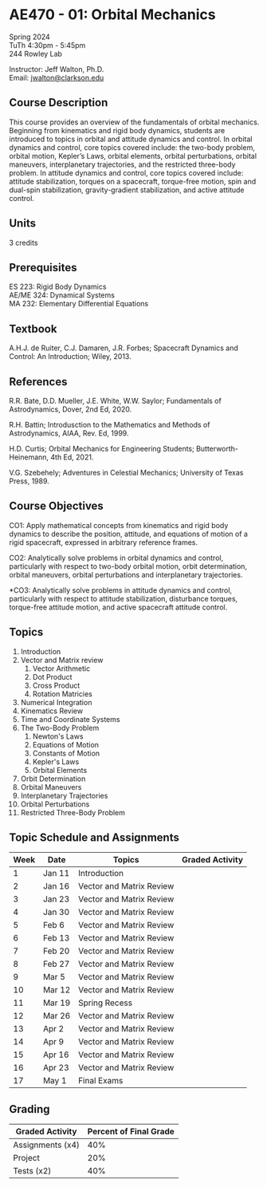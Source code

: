 
# AE470 - 01: Orbital Mechanics

Spring 2024  
TuTh 4:30pm - 5:45pm  
244 Rowley Lab  

Instructor: Jeff Walton, Ph.D.  
Email: <jwalton@clarkson.edu>

## Course Description

This course provides an overview of the fundamentals of orbital mechanics. Beginning from kinematics and rigid body dynamics, students are introduced to topics in orbital and attitude dynamics and control. In orbital dynamics and control, core topics covered include: the two-body problem, orbital motion, Kepler’s Laws, orbital elements, orbital perturbations, orbital maneuvers, interplanetary trajectories, and the restricted three-body problem. In attitude dynamics and control, core topics covered include: attitude stabilization, torques on a spacecraft, torque-free motion, spin and dual-spin stabilization, gravity-gradient stabilization, and active attitude control.

## Units

3 credits

## Prerequisites

ES 223: Rigid Body Dynamics  
AE/ME 324: Dynamical Systems  
MA 232: Elementary Differential Equations  

## Textbook

A.H.J. de Ruiter, C.J. Damaren, J.R. Forbes; Spacecraft Dynamics and Control: An Introduction; Wiley, 2013.

## References

   R.R. Bate, D.D. Mueller, J.E. White, W.W. Saylor; Fundamentals of Astrodynamics, Dover, 2nd Ed, 2020.  

   R.H. Battin; Introdusction to the Mathematics and Methods of Astrodynamics, AIAA, Rev. Ed, 1999.  

   H.D. Curtis; Orbital Mechanics for Engineering Students; Butterworth-Heinemann, 4th Ed, 2021.  

   V.G. Szebehely; Adventures in Celestial Mechanics; University of Texas Press, 1989.  

## Course Objectives

   CO1: Apply mathematical concepts from kinematics and rigid body dynamics to describe the position, attitude, and equations of motion of a rigid spacecraft, expressed in arbitrary reference frames.  

   CO2: Analytically solve problems in orbital dynamics and control, particularly with respect to two-body orbital motion, orbit determination, orbital maneuvers, orbital perturbations and interplanetary trajectories.  

   *CO3: Analytically solve problems in attitude dynamics and control, particularly with respect to attitude stabilization, disturbance torques, torque-free attitude motion, and active spacecraft attitude control.  

## Topics

1. Introduction
2. Vector and Matrix review
   1. Vector Arithmetic
   2. Dot Product
   3. Cross Product
   4. Rotation Matricies
3. Numerical Integration
4. Kinematics Review
5. Time and Coordinate Systems
6. The Two-Body Problem
   1. Newton's Laws
   2. Equations of Motion
   3. Constants of Motion
   4. Kepler's Laws
   5. Orbital Elements
7. Orbit Determination
8. Orbital Maneuvers
9. Interplanetary Trajectories
10. Orbital Perturbations
11. Restricted Three-Body Problem

## Topic Schedule and Assignments

| Week  | Date | Topics | Graded Activity |
| ----- | ---- | ------ | ----------- |
| 1  | Jan 11 | Introduction | |
| 2  | Jan 16 | Vector and Matrix Review | |
| 3  | Jan 23 | Vector and Matrix Review | |
| 4  | Jan 30 | Vector and Matrix Review | |
| 5  | Feb 6 | Vector and Matrix Review | |
| 6  | Feb 13 | Vector and Matrix Review | |
| 7  | Feb 20 | Vector and Matrix Review | |
| 8  | Feb 27 | Vector and Matrix Review | |
| 9  | Mar 5 | Vector and Matrix Review | |
| 10  | Mar 12 | Vector and Matrix Review | |
| 11  | Mar 19 | Spring Recess | |
| 12  | Mar 26 | Vector and Matrix Review | |
| 13  | Apr 2 | Vector and Matrix Review | |
| 14  | Apr 9 | Vector and Matrix Review | |
| 15  | Apr 16 | Vector and Matrix Review | |
| 16  | Apr 23 | Vector and Matrix Review | |
| 17  | May 1 | Final Exams | |

## Grading

| Graded Activity | Percent of Final Grade |
| --------------- | ---------------------- |
| Assignments (x4) | 40% |
| Project | 20% |
| Tests (x2) | 40% |
